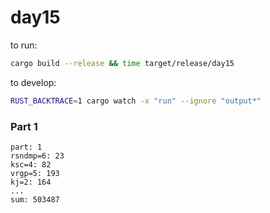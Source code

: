 # day15

to run:

```bash
cargo build --release && time target/release/day15
```

to develop:

```bash
RUST_BACKTRACE=1 cargo watch -x "run" --ignore "output*"
```

### Part 1
```
part: 1
rsndmp=6: 23
ksc=4: 82
vrgp=5: 193
kj=2: 164
...
sum: 503487

```